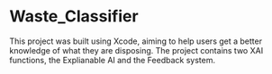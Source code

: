 # Waste_Classifier
This project was built using Xcode, aiming to help users get a better knowledge of what they are disposing. The project contains two XAI functions, the Explianable AI and the Feedback system.
